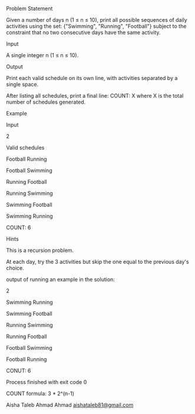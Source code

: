 Problem Statement

Given a number of days n (1 ≤ n ≤ 10), print all possible sequences of daily activities using the set:
{"Swimming", "Running", "Football"}
subject to the constraint that no two consecutive days have the same activity.

Input

A single integer n (1 ≤ n ≤ 10).

Output

Print each valid schedule on its own line, with activities separated by a single space.

After listing all schedules, print a final line: COUNT: X where X is the total number of schedules
generated.

Example

Input

2

Valid schedules

Football Running

Football Swimming

Running Football

Running Swimming

Swimming Football

Swimming Running

COUNT: 6

Hints

This is a recursion problem.

At each day, try the 3 activities but skip the one equal to the previous day's choice.

output of running an example in the solution:


2

 Swimming Running
 
 Swimming Football
 
 Running Swimming
 
 Running Football
 
 Football Swimming
 
 Football Running
 
CONUT: 6

Process finished with exit code 0

COUNT formula: 3 * 2^(n-1)

Aisha Taleb Ahmad Ahmad
aishataleb81@gmail.com
